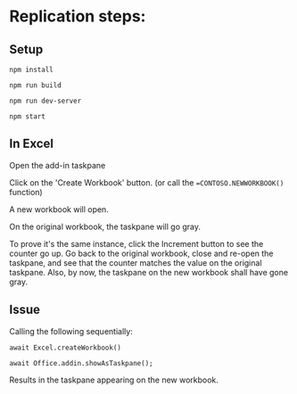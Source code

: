 
# Replication steps:

## Setup
`npm install`

`npm run build`

`npm run dev-server`

`npm start`

## In Excel

Open the add-in taskpane

Click on the 'Create Workbook' button. (or call the `=CONTOSO.NEWWORKBOOK()` function)

A new workbook will open.

On the original workbook, the taskpane will go gray.

To prove it's the same instance, click the Increment button to see the counter go up.
Go back to the original workbook, close and re-open the taskpane, and see that the counter matches the value on the original taskpane.
Also, by now, the taskpane on the new workbook shall have gone gray.

## Issue

Calling the following sequentially:

`await Excel.createWorkbook()`

`await Office.addin.showAsTaskpane();`

Results in the taskpane appearing on the new workbook.
